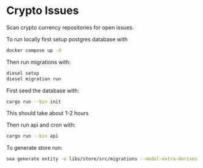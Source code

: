 # Crypto Issues

Scan crypto currency repositories for open issues.

To run locally first setup postgres database with
```sh
docker compose up -d
```

Then run migrations with:
```sh
diesel setup
diesel migration run
```

First seed the database with:
```sh
cargo run --bin init
```

This should take about 1-2 hours

Then run api and cron with:
```sh
cargo run --bin api
```

To generate store run: 
```sh
sea generate entity -o libs/store/src/migrations --model-extra-derives Serialize
```